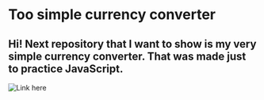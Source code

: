 # Too simple currency converter 

## Hi! Next repository that I want to show is my very simple currency converter. That was made just to practice JavaScript. 

![Link here](https://sylwia-ciszek.github.io/currency-converter/)
